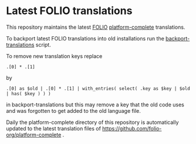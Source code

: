 # Latest FOLIO translations

This repository maintains the latest
[FOLIO](https://folio.org/) [platform-complete](https://github.com/folio-org/platform-complete)
translations.

To backport latest FOLIO translations into old installations
run the [backport-translations](backport-translations) script.

To remove new translation keys replace

`.[0] * .[1]`

by

`.[0] as $old | .[0] * .[1] | with_entries( select( .key as $key | $old | has( $key ) ) )`

in backport-translations but this may remove a key that the old code uses
and was forgotten to get added to the old language file.

Daily the platform-complete directory of this repository is automatically updated to the latest
translation files of https://github.com/folio-org/platform-complete .

